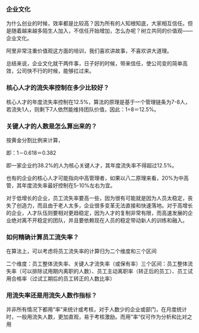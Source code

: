 ### 企业文化

为什么创业的时候，效率都是比较高？因为所有的人知根知底，大家相互信任。但是随着越来越多陌生人加入，不信任开始增加，怎么办呢？树立共同的价值观——企业文化。

阿里非常注重价值观这方面的培训，我们喜欢讲故事，不喜欢讲大道理。

总结来说，企业文化就干两件事，日子好的时候，带来信任，使公司变的简单高效，公司快不行的时候，能够扛过来。

### 核心人才的流失率控制在多少比较好？

核心人才的年度流失率控制在12.5%，算法的原理是基于一个管理链条为7-8人，若流失1人，则剩下7人依然能维持团队价值，因此：1÷8＝12.5%。

### 关键人才的人数是怎么算出来的？

按黄金分割比例来计算，

即：1－0.618＝0.382

即一家企业约38.2%的人为核心关键人才，其年度流失率不得超过12.5%。

也有的企业的核心人才可能指向中高管理者，如果以八二原理来看，20%为中高管，其年度流失率最好控制在5-10%左右为宜。

对于低增长的企业，员工流失率要高一些，因为很有可能就是因为人员太稳定，丧失了创造力，而且由于老人太多，企业很多变革无法直接和快速落地。对于高增长的企业，人才队伍则要相对更趋稳定，因为人才的复制非常有限，而高速发展的企业绝对离不开稳定的团队，并且要依赖现在人员的稳定带动新人的训练和融入。

### 如何精确计算员工流失率？

在算法上，可以考虑将员工流失率的计算归为二个维度和三个区间

二个维度：员工整体流失率、关键人才流失率（或保有率）三个区间：员工整体流失率（可以排除试用期内离职的人数）、员工主动离职率（转正后的员工）、员工试用合格率（过试工期后的员工转正的人数比率）

### 用流失率还是用流失人数作指标？

并非所有情况下都用“率”来统计或考核，对于人数少的企业或部门，在月度统计时，一般用流失人数，更加直观，易于考核激励。而用”率“仅可作为分析和比对之用


